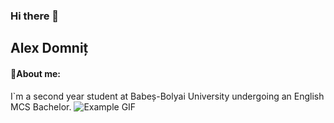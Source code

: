 ### Hi there 👋

<!--
**AlexD2003/AlexD2003** is a ✨ _special_ ✨ repository because its `README.md` (this file) appears on your GitHub profile.

Here are some ideas to get you started:

- 🔭 I’m currently working on ...
- 🌱 I’m currently learning ...
- 👯 I’m looking to collaborate on ...
- 🤔 I’m looking for help with ...
- 💬 Ask me about ...
- 📫 How to reach me: ...
- 😄 Pronouns: ...
- ⚡ Fun fact: ...
-->

## Alex Domniț
#### 💬About me:
I`m a second year student at Babeș-Bolyai University undergoing an English MCS Bachelor.
![Example GIF](https://media3.giphy.com/media/v1.Y2lkPTc5MGI3NjExdGJrajFkeWs4YjV6Z212YXZybGZycGppMmw1cDd0aXF0OGtvc2EyNiZlcD12MV9pbnRlcm5hbF9naWZfYnlfaWQmY3Q9Zw/cP2EnVx0GBPqPGPeiM/source.gif)
